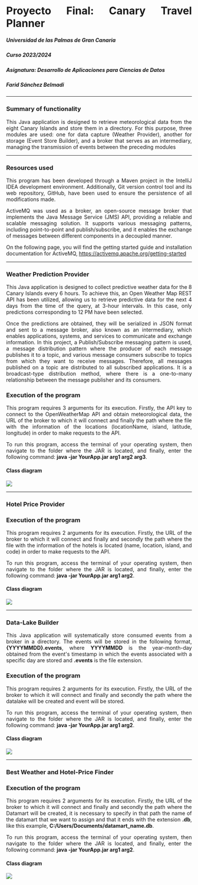 <div style="text-align: justify">

# Proyecto Final: Canary Travel Planner
##### Universidad de las Palmas de Gran Canaria
##### Curso 2023/2024
##### Asignatura: Desarrollo de Aplicaciones para Ciencias de Datos
##### Farid Sánchez Belmadi

***

### Summary of functionality

This Java application is designed to retrieve meteorological data from the eight Canary Islands and store them in a directory.
For this purpose, three modules are used: one for data capture (Weather Provider), another for storage (Event Store Builder), and a broker
that serves as an intermediary, managing the transmission of events between the preceding modules

****

### Resources used

This program has been developed through a Maven project in the IntelliJ IDEA development environment. Additionally, Git version
control tool and its web repository, GitHub, have been used to ensure the persistence of all modifications made.

ActiveMQ was used as a broker, an open-source message broker that implements the Java Message Service (JMS) API, providing a
reliable and scalable messaging solution. It supports various messaging patterns, including point-to-point and publish/subscribe,
and it enables the exchange of messages between different components in a decoupled manner.

On the following page, you will find the getting started guide and installation documentation for ActiveMQ, https://activemq.apache.org/getting-started

****

### Weather Prediction Provider
This Java application is designed to collect predictive weather data for the 8 Canary Islands every 6 hours. To achieve this, an
Open Weather Map REST API has been utilized, allowing us to retrieve predictive data for the next 4 days from the time
of the query, at 3-hour intervals. In this case, only predictions corresponding to 12 PM have been selected.

Once the predictions are obtained, they will be serialized in JSON format and sent to a message broker, also known as
an intermediary, which enables applications, systems, and services to communicate and exchange information. In this project,
a Publish/Subscribe messaging pattern is used, a message distribution pattern where the producer of each message publishes it
to a topic, and various message consumers subscribe to topics from which they want to receive messages. Therefore, all messages
published on a topic are distributed to all subscribed applications. It is a broadcast-type distribution method, where there is a
one-to-many relationship between the message publisher and its consumers.

### Execution of the program

This program requires 3 arguments for its execution. Firstly, the API key to connect to the OpenWeatherMap API and obtain meteorological data,
the URL of the broker to which it will connect and finally the path where the file with the information of the
locations (locationName, island, latitude, longitude) in order to make requests to the API.

To run this program, access the terminal of your operating system, then navigate to the folder where the JAR is located, and finally, enter the following
command: **java -jar YourApp.jar arg1 arg2 arg3**.

#### Class diagram
![](WeatherPredictionProvider.jpg)


****

### Hotel Price Provider
### Execution of the program
This program requires 2 arguments for its execution. Firstly, the URL of the broker to which it will connect and finally and secondly the path where the file with the information of the 
hotels is located (name, location, island, and code) in order to make requests to the API.

To run this program, access the terminal of your operating system, then navigate to the folder where the JAR is located, and finally, enter the following
command: **java -jar YourApp.jar arg1 arg2**.
#### Class diagram
![](HotelPriceProvider.jpg)



****

### Data-Lake Builder
This Java application will systematically store consumed events from a broker in a directory. The events will be stored in the following format, **{YYYYMMDD}.events**,
where **YYYYMMDD** is the year-month-day obtained from the event's timestamp in which the events associated with a specific day are stored and **.events** is the file extension.

### Execution of the program
This program requires 2 arguments for its execution. Firstly, the URL of the broker to which it will connect and finally and secondly the path where the datalake will be created and
event will be stored.

To run this program, access the terminal of your operating system, then navigate to the folder where the JAR is located, and finally, enter the following
command: **java -jar YourApp.jar arg1 arg2**.

#### Class diagram
![](DatalakeBuilder.jpg)


****

### Best Weather and Hotel-Price Finder

### Execution of the program
This program requires 2 arguments for its execution. Firstly, the URL of the broker to which it will connect and finally and secondly the path where the Datamart will be created, 
it is necessary to specify in that path the name of the datamart that we want to assign and that it ends with the extension **.db**, like this example, **C:/Users/Documents/datamart_name.db**.

To run this program, access the terminal of your operating system, then navigate to the folder where the JAR is located, and finally, enter the following
command: **java -jar YourApp.jar arg1 arg2**.

#### Class diagram
![](BestWeather_HotelPrice_Finder.jpg)


</div>
